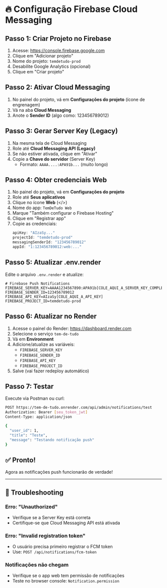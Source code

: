 # 🔥 Configuração Firebase Cloud Messaging

## Passo 1: Criar Projeto no Firebase

1. Acesse: https://console.firebase.google.com
2. Clique em "Adicionar projeto"
3. Nome do projeto: `temdetudo-prod`
4. Desabilite Google Analytics (opcional)
5. Clique em "Criar projeto"

## Passo 2: Ativar Cloud Messaging

1. No painel do projeto, vá em **Configurações do projeto** (ícone de engrenagem)
2. Vá na aba **Cloud Messaging**
3. Anote o **Sender ID** (algo como: 123456789012)

## Passo 3: Gerar Server Key (Legacy)

1. Na mesma tela de Cloud Messaging
2. Role até **Cloud Messaging API (Legacy)**
3. Se não estiver ativada, clique em "Ativar"
4. Copie a **Chave do servidor** (Server Key)
   - Formato: `AAAA....:APA91b...` (muito longo)

## Passo 4: Obter credenciais Web

1. No painel do projeto, vá em **Configurações do projeto**
2. Role até **Seus aplicativos**
3. Clique no ícone **Web** (</>)
4. Nome do app: `TemDeTudo Web`
5. Marque "Também configurar o Firebase Hosting"
6. Clique em "Registrar app"
7. Copie as credenciais:
   ```javascript
   apiKey: "AIzaSy..."
   projectId: "temdetudo-prod"
   messagingSenderId: "123456789012"
   appId: "1:123456789012:web:..."
   ```

## Passo 5: Atualizar .env.render

Edite o arquivo `.env.render` e atualize:

```env
# Firebase Push Notifications
FIREBASE_SERVER_KEY=AAAA1234567890:APA91b[COLE_AQUI_A_SERVER_KEY_COMPLETA]
FIREBASE_SENDER_ID=123456789012
FIREBASE_API_KEY=AIzaSy[COLE_AQUI_A_API_KEY]
FIREBASE_PROJECT_ID=temdetudo-prod
```

## Passo 6: Atualizar no Render

1. Acesse o painel do Render: https://dashboard.render.com
2. Selecione o serviço `tem-de-tudo`
3. Vá em **Environment**
4. Adicione/atualize as variáveis:
   - `FIREBASE_SERVER_KEY`
   - `FIREBASE_SENDER_ID`
   - `FIREBASE_API_KEY`
   - `FIREBASE_PROJECT_ID`
5. Salve (vai fazer redeploy automático)

## Passo 7: Testar

Execute via Postman ou curl:

```bash
POST https://tem-de-tudo.onrender.com/api/admin/notifications/test
Authorization: Bearer [seu_token_jwt]
Content-Type: application/json

{
  "user_id": 1,
  "title": "Teste",
  "message": "Testando notificação push"
}
```

## ✅ Pronto!

Agora as notificações push funcionarão de verdade!

---

## 🔧 Troubleshooting

### Erro: "Unauthorized"
- Verifique se a Server Key está correta
- Certifique-se que Cloud Messaging API está ativada

### Erro: "Invalid registration token"
- O usuário precisa primeiro registrar o FCM token
- Use: `POST /api/notifications/fcm-token`

### Notificações não chegam
- Verifique se o app web tem permissão de notificações
- Teste no browser console: `Notification.permission`
